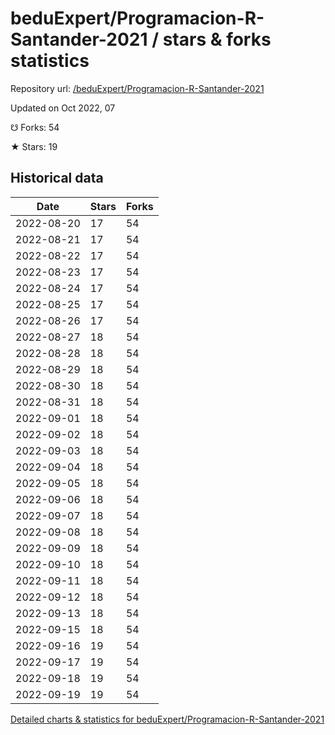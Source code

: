 # beduExpert/Programacion-R-Santander-2021 / stars & forks statistics

Repository url: [/beduExpert/Programacion-R-Santander-2021](https://github.com/beduExpert/Programacion-R-Santander-2021)

Updated on Oct 2022, 07

☋ Forks: 54

★ Stars: 19

## Historical data
| Date | Stars | Forks |
|------|-------|-------|
| 2022-08-20 | 17 | 54 | 
| 2022-08-21 | 17 | 54 | 
| 2022-08-22 | 17 | 54 | 
| 2022-08-23 | 17 | 54 | 
| 2022-08-24 | 17 | 54 | 
| 2022-08-25 | 17 | 54 | 
| 2022-08-26 | 17 | 54 | 
| 2022-08-27 | 18 | 54 | 
| 2022-08-28 | 18 | 54 | 
| 2022-08-29 | 18 | 54 | 
| 2022-08-30 | 18 | 54 | 
| 2022-08-31 | 18 | 54 | 
| 2022-09-01 | 18 | 54 | 
| 2022-09-02 | 18 | 54 | 
| 2022-09-03 | 18 | 54 | 
| 2022-09-04 | 18 | 54 | 
| 2022-09-05 | 18 | 54 | 
| 2022-09-06 | 18 | 54 | 
| 2022-09-07 | 18 | 54 | 
| 2022-09-08 | 18 | 54 | 
| 2022-09-09 | 18 | 54 | 
| 2022-09-10 | 18 | 54 | 
| 2022-09-11 | 18 | 54 | 
| 2022-09-12 | 18 | 54 | 
| 2022-09-13 | 18 | 54 | 
| 2022-09-15 | 18 | 54 | 
| 2022-09-16 | 19 | 54 | 
| 2022-09-17 | 19 | 54 | 
| 2022-09-18 | 19 | 54 | 
| 2022-09-19 | 19 | 54 | 


[Detailed charts & statistics for beduExpert/Programacion-R-Santander-2021](https://reviewgithub.com/rep/beduExpert/Programacion-R-Santander-2021)
